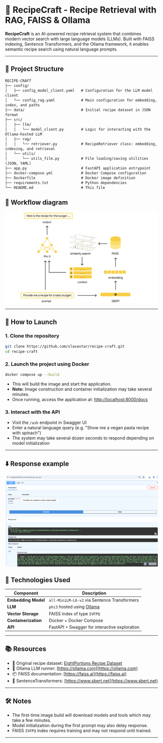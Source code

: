 # 🥑 RecipeCraft - Recipe Retrieval with RAG, FAISS & Ollama

**RecipeCraft** is an AI-powered recipe retrieval system that combines modern vector search with large language models (LLMs). Built with FAISS indexing, Sentence Transformers, and the Ollama framework, it enables semantic recipe search using natural language prompts.

---

## 📁 Project Structure

```
RECIPE-CRAFT
├── config/
│   ├── config_model_client.yaml   # Configuration for the LLM model client
│   └── config_rag.yaml            # Main configuration for embedding, index, and paths
├── data/                          # Initial recipe dataset in JSON format
├── src/
│   ├── llm/
│   │   └── model_client.py        # Logic for interacting with the Ollama-hosted LLM
│   ├── rag/
│   │   └── retriever.py           # RecipeRetriever class: embedding, indexing, and retrieval
│   └── utils/
│       └── utils_file.py          # File loading/saving utilities (JSON, YAML)
├── app.py                         # FastAPI application entrypoint
├── docker-compose.yml             # Docker Compose configuration
├── Dockerfile                     # Docker image definition
├── requirements.txt               # Python dependencies
└── README.md                      # This file
```

## 🔄 Workflow diagram

![Workflow diagram](assets/workflow.png)

---

## 🚀 How to Launch

### 1. Clone the repository
```bash
git clone https://github.com/slavastar/recipe-craft.git
cd recipe-craft
```

### 2. Launch the project using Docker
```bash
docker compose up --build
```

- This will build the image and start the application.
- **Note:** Image construction and container initialization may take several minutes.
- Once running, access the application at: [http://localhost:8000/docs](http://localhost:8000/docs)

### 3. Interact with the API
- Visit the `/ask` endpoint in Swagger UI
- Enter a natural language query (e.g. "Show me a vegan pasta recipe with spinach")
- The system may take several dozen seconds to respond depending on model initialization

---

## ⬇️ Response example

![Response example](assets/response_example.png)

## 🧠 Technologies Used

| Component        | Description                                    |
|------------------|------------------------------------------------|
| **Embedding Model** | `all-MiniLM-L6-v2` via Sentence Transformers |
| **LLM**          | `phi3` hosted using [Ollama](https://ollama.com) |
| **Vector Storage** | FAISS index of type `IVFPQ`                   |
| **Containerization** | Docker + Docker Compose                     |
| **API**          | FastAPI + Swagger for interactive exploration  |

---

## 📚 Resources

- 📖 Original recipe dataset: [EightPortions Recipe Dataset](https://eightportions.com/datasets/Recipes/)
- 🔗 Ollama LLM runner: [https://ollama.com](https://ollama.com)
- 📦 FAISS documentation: [https://faiss.ai](https://faiss.ai)
- 🤗 SentenceTransformers: [https://www.sbert.net](https://www.sbert.net)

---

## 🛠️ Notes

- The first-time image build will download models and tools which may take a few minutes.
- Model initialization during the first prompt may also delay response.
- FAISS `IVFPQ` index requires training and may not respond until trained.

---
